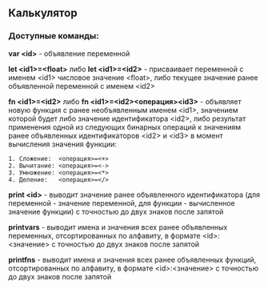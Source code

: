 ## Калькулятор

### Доступные команды:

<b>var \<id\></b> - объявление переменной

<b>let \<id1\>=\<float\></b> либо <b>let \<id1\>=\<id2\></b> - присваивает переменной с именем \<id1\> числовое значение \<float\>, либо текущее значение ранее объявленной переменной с именем \<id2\>

<b>fn \<id1\>=\<id2\></b> либо <b>fn \<id1\>=\<id2\>\<операция\>\<id3\></b> - объявляет новую функция с ранее необъявленным именем \<id1\>, значением которой будет либо значение идентификатора \<id2\>, либо результат применения одной из следующих бинарных операций к значениям ранее объявленных идентификаторов \<id2\> и \<id3\> в момент вычисления значения функции:

    1. Сложение:  <операция>=<+>
    2. Вычитание: <операция>=<->
    3. Умножение: <операция>=<*>
    4. Деление:   <операция>=</>

<b>print \<id\></b> - выводит значение ранее объявленного идентификатора (для переменной - значение переменной, для функции - вычисленное значение функции) с точностью до двух знаков после запятой

<b>printvars</b> - выводит имена и значения всех ранее объявленных переменных, отсортированных по алфавиту, в формате \<id\>:\<значение\> с точностью до двух знаков после запятой

<b>printfns</b> - выводит имена и значения всех ранее объявленных функций, отсортированных по алфавиту, в формате \<id\>:\<значение\> с точностью до двух знаков после запятой
